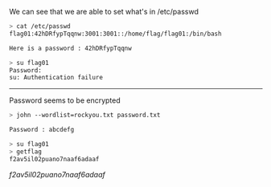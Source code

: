 
We can see that we are able to set what's in /etc/passwd

```bash
> cat /etc/passwd
flag01:42hDRfypTqqnw:3001:3001::/home/flag/flag01:/bin/bash

Here is a password : 42hDRfypTqqnw

> su flag01
Password: 
su: Authentication failure
```

---

Password seems to be encrypted
```bash
> john --wordlist=rockyou.txt password.txt

Password : abcdefg

> su flag01
> getflag
f2av5il02puano7naaf6adaaf
```

*f2av5il02puano7naaf6adaaf*

